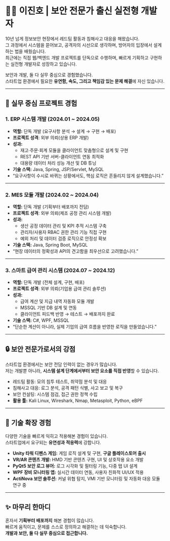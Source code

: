 # 👨‍💻 이진호 | 보안 전문가 출신 실전형 개발자

10년 넘게 정보보안 현장에서 레드팀 활동과 침해사고 대응을 해왔습니다.  
그 과정에서 시스템을 뜯어보고, 공격자의 시선으로 생각하며, 방어자의 입장에서 설계하는 법을 배웠습니다.  
최근에는 직접 웹/백엔드 개발 프로젝트를 단독으로 수행하며, 빠르게 기획하고 구현하는 실전형 개발자로 성장하고 있습니다.  

보안과 개발, 둘 다 실무 중심으로 경험했습니다.  
스타트업 환경에서 필요한 **유연함, 속도, 그리고 책임감 있는 문제 해결**에 자신 있습니다.  

---

## 📌 실무 중심 프로젝트 경험

### 1. ERP 시스템 개발 (2024.01 ~ 2024.05)
- **역할:** 단독 개발 (요구사항 분석 → 설계 → 구현 → 배포)
- **프로젝트 성격**: 외부 의뢰(상용 ERP 개발)
- **성과:**  
  - 재고·주문·회계 모듈을 클라이언트 맞춤형으로 설계 및 구현  
  - REST API 기반 서버-클라이언트 연동 최적화  
  - 대용량 데이터 처리 성능 개선 및 DB 튜닝  
- **기술 스택:** Java, Spring, JSP/Servlet, MySQL
- “요구사항이 수시로 바뀌는 상황에서도, 핵심 로직은 흔들리지 않게 설계했습니다.”

---

### 2. MES 모듈 개발 (2024.02 ~ 2024.04)
- **역할:** 단독 개발 (기획부터 배포까지 전담)
- **프로젝트 성격**: 외부 의뢰(제조 공정 관리 시스템 개발) 
- **성과:**  
  - 생산 공정 데이터 관리 및 KPI 추적 시스템 구축  
  - 관리자/사용자 RBAC 권한 관리 기능 직접 구현  
  - 예외 처리 및 데이터 검증 로직으로 안정성 확보  
- **기술 스택:** Java, Spring Boot, MySQL
- “현장 데이터의 정확성과 API의 견고함을 최우선으로 고려했습니다.”

---

### 3. 스마트 급여 관리 시스템 (2024.07 ~ 2024.12)
- **역할:** 단독 개발 (전체 설계, 구현, 배포)
- **프로젝트 성격**: 외부 의뢰(기업용 급여 관리 솔루션)  
- **성과:**  
  - 급여 계산 및 지급 내역 자동화 모듈 개발  
  - MSSQL 기반 DB 설계 및 연동  
  - 클라이언트 피드백 반영 → 테스트 → 배포까지 완료  
- **기술 스택:** C#, WPF, MSSQL
- “단순한 계산이 아니라, 실제 기업의 급여 흐름을 반영한 로직을 만들었습니다.”

---

## 🔒 보안 전문가로서의 강점

스타트업 환경에서는 보안 전담 인력이 없는 경우가 많습니다.  
저는 개발뿐 아니라, **시스템 설계 단계에서부터 보안 요소를 직접 반영**할 수 있습니다.  

- 레드팀 활동: 모의 침투 테스트, 취약점 분석 및 대응  
- 침해사고 대응: 로그 분석, 공격 패턴 식별, 사고 보고 및 복구  
- 보안 컨설팅: 시스템 점검, 접근 권한 정책 수립  
- **활용 툴:** Kali Linux, Wireshark, Nmap, Metasploit, Python, eBPF  

---

## 🌱 기술 확장 경험

다양한 기술을 빠르게 익히고 적용해본 경험이 있습니다.  
스타트업에서 요구되는 **유연성과 적응력**에 강합니다.  

- **Unity 타워 디펜스 게임:** 게임 로직 설계 및 구현, **구글 플레이스토어 출시**  
- **VR/AR 콘텐츠 개발:** HMD 기반 콘텐츠 구현, UI 및 상호작용 요소 개발  
- **PyQt5 보안 로그 뷰어:** 로그 시각화 및 필터링 기능, 다중 탭 UI 설계  
- **WPF 장비 모니터링 앱:** 실시간 데이터 연동, 사용자 친화적 UI/UX 적용  
- **ActiNova 보안 솔루션:** 커널 위협 탐지, VMI 기반 모니터링 및 자동화 대응 모듈 연구 중  

---

## ✨ 마무리 한마디

혼자서 **기획부터 배포까지** 해본 경험이 많습니다.  
빠르게 움직이고, 문제를 스스로 정의하고 해결하는 데 익숙합니다.  
**개발과 보안, 둘 다 실무 중심으로 접근합니다.**  

